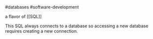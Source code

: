 
#databases #software-development 

a flavor of [[SQL]]

This SQL always connects to a database so accessing a new database requires creating a new connection.
